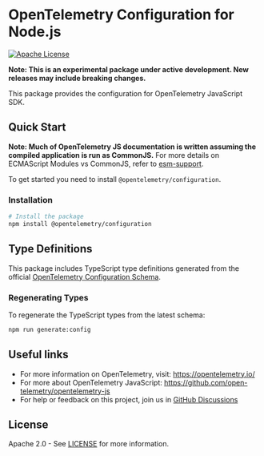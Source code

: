 # OpenTelemetry Configuration for Node.js

[![Apache License][license-image]][license-image]

**Note: This is an experimental package under active development. New releases may include breaking changes.**

This package provides the configuration for OpenTelemetry JavaScript SDK.

## Quick Start

**Note: Much of OpenTelemetry JS documentation is written assuming the compiled application is run as CommonJS.**
For more details on ECMAScript Modules vs CommonJS, refer to [esm-support](https://github.com/open-telemetry/opentelemetry-js/blob/main/doc/esm-support.md).

To get started you need to install `@opentelemetry/configuration`.

### Installation

```sh
# Install the package
npm install @opentelemetry/configuration
```

## Type Definitions

This package includes TypeScript type definitions generated from the official [OpenTelemetry Configuration Schema](https://github.com/open-telemetry/opentelemetry-configuration).

### Regenerating Types

To regenerate the TypeScript types from the latest schema:

```sh
npm run generate:config
```

## Useful links

- For more information on OpenTelemetry, visit: <https://opentelemetry.io/>
- For more about OpenTelemetry JavaScript: <https://github.com/open-telemetry/opentelemetry-js>
- For help or feedback on this project, join us in [GitHub Discussions][discussions-url]

## License

Apache 2.0 - See [LICENSE][license-url] for more information.

[discussions-url]: https://github.com/open-telemetry/opentelemetry-js/discussions
[license-url]: https://github.com/open-telemetry/opentelemetry-js/blob/main/LICENSE
[license-image]: https://img.shields.io/badge/license-Apache_2.0-green.svg?style=flat
